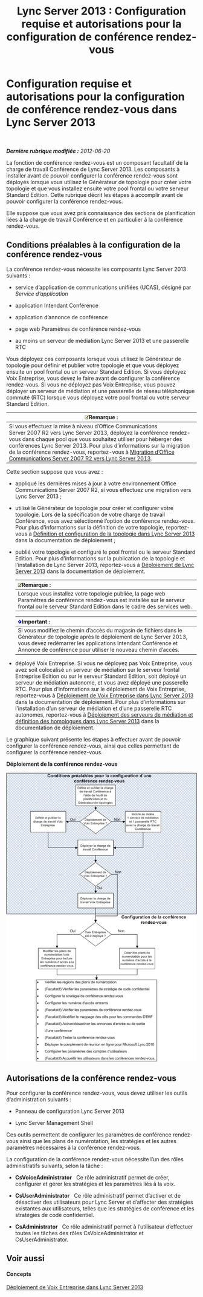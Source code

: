 ﻿---
title: 'Lync Server 2013 : Configuration requise et autorisations pour la configuration de conférence rendez-vous'
TOCTitle: Configuration requise et autorisations pour la configuration de conférence rendez-vous
ms:assetid: b3b251e5-78ac-44a2-8c36-2a061c9b2314
ms:mtpsurl: https://technet.microsoft.com/fr-fr/library/Gg412865(v=OCS.15)
ms:contentKeyID: 49298592
ms.date: 05/20/2016
mtps_version: v=OCS.15
ms.translationtype: HT
---

# Configuration requise et autorisations pour la configuration de conférence rendez-vous dans Lync Server 2013

 

_**Dernière rubrique modifiée :** 2012-06-20_

La fonction de conférence rendez-vous est un composant facultatif de la charge de travail Conférence de Lync Server 2013. Les composants à installer avant de pouvoir configurer la conférence rendez-vous sont déployés lorsque vous utilisez le Générateur de topologie pour créer votre topologie et que vous installez ensuite votre pool frontal ou votre serveur Standard Edition. Cette rubrique décrit les étapes à accomplir avant de pouvoir configurer la conférence rendez-vous.

Elle suppose que vous avez pris connaissance des sections de planification liées à la charge de travail Conférence et en particulier à la conférence rendez-vous.

## Conditions préalables à la configuration de la conférence rendez-vous

La conférence rendez-vous nécessite les composants Lync Server 2013 suivants :

  - service d’application de communications unifiées (UCAS), désigné par *Service d’application*

  - application Intendant Conférence

  - application d’annonce de conférence

  - page web Paramètres de conférence rendez-vous

  - au moins un serveur de médiation Lync Server 2013 et une passerelle RTC

Vous déployez ces composants lorsque vous utilisez le Générateur de topologie pour définir et publier votre topologie et que vous déployez ensuite un pool frontal ou un serveur Standard Edition. Si vous déployez Voix Entreprise, vous devez le faire avant de configurer la conférence rendez-vous. Si vous ne déployez pas Voix Entreprise, vous pouvez déployer un serveur de médiation et une passerelle de réseau téléphonique commuté (RTC) lorsque vous déployez votre pool frontal ou votre serveur Standard Edition.

<table>
<thead>
<tr class="header">
<th><img src="images/Gg398920.note(OCS.15).gif" title="note" alt="note" />Remarque :</th>
</tr>
</thead>
<tbody>
<tr class="odd">
<td>Si vous effectuez la mise à niveau d’Office Communications Server 2007 R2 vers Lync Server 2013, déployez la conférence rendez-vous dans chaque pool que vous souhaitez utiliser pour héberger des conférences Lync Server 2013. Pour plus d’informations sur la migration de la conférence rendez-vous, reportez-vous à <a href="migration-from-office-communications-server-2007-r2-to-lync-server-2013.md">Migration d’Office Communications Server 2007 R2 vers Lync Server 2013</a>.</td>
</tr>
</tbody>
</table>


Cette section suppose que vous avez :

  - appliqué les dernières mises à jour à votre environnement Office Communications Server 2007 R2, si vous effectuez une migration vers Lync Server 2013 ;

  - utilisé le Générateur de topologie pour créer et configurer votre topologie. Lors de la spécification de votre charge de travail Conférence, vous avez sélectionné l’option de conférence rendez-vous. Pour plus d’informations sur la définition de votre topologie, reportez-vous à [Définition et configuration de la topologie dans Lync Server 2013](lync-server-2013-defining-and-configuring-the-topology.md) dans la documentation de déploiement ;

  - publié votre topologie et configuré le pool frontal ou le serveur Standard Edition. Pour plus d’informations sur la publication de la topologie et l’installation de Lync Server 2013, reportez-vous à [Déploiement de Lync Server 2013](lync-server-2013-deploying-lync-server.md) dans la documentation de déploiement.
    
    <table>
    <thead>
    <tr class="header">
    <th><img src="images/Gg398920.note(OCS.15).gif" title="note" alt="note" />Remarque :</th>
    </tr>
    </thead>
    <tbody>
    <tr class="odd">
    <td>Lorsque vous installez votre topologie publiée, la page web Paramètres de conférence rendez-vous est installée sur le serveur frontal ou le serveur Standard Edition dans le cadre des services web.</td>
    </tr>
    </tbody>
    </table>
    
    <table>
    <thead>
    <tr class="header">
    <th><img src="images/Gg425917.important(OCS.15).gif" title="important" alt="important" />Important :</th>
    </tr>
    </thead>
    <tbody>
    <tr class="odd">
    <td>Si vous modifiez le chemin d’accès du magasin de fichiers dans le Générateur de topologie après le déploiement de Lync Server 2013, vous devez redémarrer les applications Intendant Conférence et Annonce de conférence pour utiliser le nouveau chemin d’accès.</td>
    </tr>
    </tbody>
    </table>


  - déployé Voix Entreprise. Si vous ne déployez pas Voix Entreprise, vous avez soit colocalisé un serveur de médiation sur le serveur frontal Entreprise Edition ou sur le serveur Standard Edition, soit déployé un serveur de médiation autonome, et vous avez déployé une passerelle RTC. Pour plus d’informations sur le déploiement de Voix Entreprise, reportez-vous à [Déploiement de Voix Entreprise dans Lync Server 2013](lync-server-2013-deploying-enterprise-voice.md) dans la documentation de déploiement. Pour plus d’informations sur l’installation d’un serveur de médiation et d’une passerelle RTC autonomes, reportez-vous à [Déploiement des serveurs de médiation et définition des homologues dans Lync Server 2013](lync-server-2013-deploying-mediation-servers-and-defining-peers.md) dans la documentation de déploiement.

Le graphique suivant présente les étapes à effectuer avant de pouvoir configurer la conférence rendez-vous, ainsi que celles permettant de configurer la conférence rendez-vous.

**Déploiement de la conférence rendez-vous**

![Organigramme de déploiement de conférence rendez-vous](images/Gg412865.fde8c246-b5ed-4323-a6e7-af1983a5ec86(OCS.15).jpg "Organigramme de déploiement de conférence rendez-vous")

## Autorisations de la conférence rendez-vous

Pour configurer la conférence rendez-vous, vous devez utiliser les outils d’administration suivants :

  - Panneau de configuration Lync Server 2013

  - Lync Server Management Shell

Ces outils permettent de configurer les paramètres de conférence rendez-vous ainsi que les plans de numérotation, les stratégies et les autres paramètres nécessaires à la conférence rendez-vous.

La configuration de la conférence rendez-vous nécessite l’un des rôles administratifs suivants, selon la tâche :

  - **CsVoiceAdministrator**   Ce rôle administratif permet de créer, configurer et gérer les stratégies et les paramètres liés à la voix.

  - **CsUserAdministrator**   Ce rôle administratif permet d’activer et de désactiver des utilisateurs pour Lync Server et d’affecter des stratégies existantes aux utilisateurs, telles que les stratégies de conférence et les stratégies de code confidentiel.

  - **CsAdministrator**   Ce rôle administratif permet à l’utilisateur d’effectuer toutes les tâches des rôles CsVoiceAdministrator et CsUserAdministrator.

## Voir aussi

#### Concepts

[Déploiement de Voix Entreprise dans Lync Server 2013](lync-server-2013-deploying-enterprise-voice.md)

